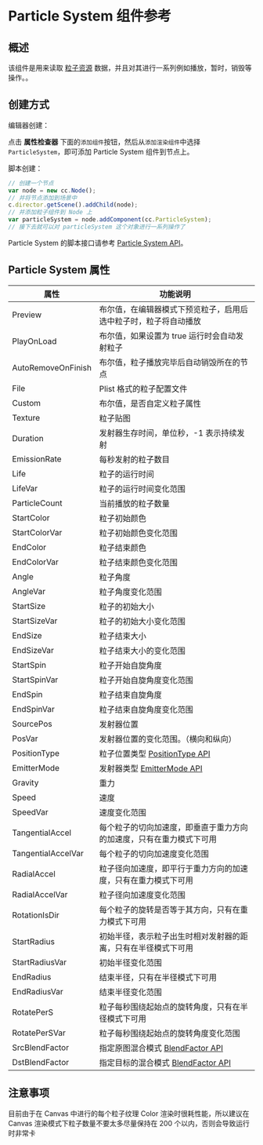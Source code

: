 # Particle System 组件参考

## 概述

该组件是用来读取 [粒子资源](../asset-workflow/particle.md) 数据，并且对其进行一系列例如播放，暂时，销毁等操作。。

## 创建方式

编辑器创建：

点击 **属性检查器** 下面的`添加组件`按钮，然后从`添加渲染组件`中选择 `ParticleSystem`，即可添加 Particle System 组件到节点上。

脚本创建：

```js
// 创建一个节点
var node = new cc.Node();
// 并将节点添加到场景中
c.director.getScene().addChild(node);
// 并添加粒子组件到 Node 上
var particleSystem = node.addComponent(cc.ParticleSystem);
// 接下去就可以对 particleSystem 这个对象进行一系列操作了
```

Particle System 的脚本接口请参考 [Particle System API](../../../api/zh/classes/ParticleSystem.html)。

## Particle System 属性

| 属性 |   功能说明
| -------------- | ----------- |
| Preview            | 布尔值，在编辑器模式下预览粒子，启用后选中粒子时，粒子将自动播放
| PlayOnLoad         | 布尔值，如果设置为 true 运行时会自动发射粒子
| AutoRemoveOnFinish | 布尔值，粒子播放完毕后自动销毁所在的节点
| File               | Plist 格式的粒子配置文件
| Custom             | 布尔值，是否自定义粒子属性
| Texture            | 粒子贴图
| Duration           | 发射器生存时间，单位秒，-1 表示持续发射
| EmissionRate       | 每秒发射的粒子数目
| Life               | 粒子的运行时间
| LifeVar            | 粒子的运行时间变化范围
| ParticleCount      | 当前播放的粒子数量
| StartColor         | 粒子初始颜色
| StartColorVar      | 粒子初始颜色变化范围
| EndColor           | 粒子结束颜色
| EndColorVar        | 粒子结束颜色变化范围
| Angle              | 粒子角度
| AngleVar           | 粒子角度变化范围
| StartSize          | 粒子的初始大小
| StartSizeVar       | 粒子的初始大小变化范围
| EndSize            | 粒子结束大小
| EndSizeVar         | 粒子结束大小的变化范围
| StartSpin          | 粒子开始自旋角度
| StartSpinVar       | 粒子开始自旋角度变化范围
| EndSpin            | 粒子结束自旋角度
| EndSpinVar         | 粒子结束自旋角度变化范围
| SourcePos          | 发射器位置
| PosVar             | 发射器位置的变化范围。（横向和纵向）
| PositionType       | 粒子位置类型 [PositionType API](../../../api/zh/enums/ParticleSystem.PositionType.html)
| EmitterMode        | 发射器类型 [EmitterMode API](../../../api/zh/enums/ParticleSystem.EmitterMode.html)
| Gravity            | 重力 
| Speed              | 速度 
| SpeedVar           | 速度变化范围 
| TangentialAccel    | 每个粒子的切向加速度，即垂直于重力方向的加速度，只有在重力模式下可用 
| TangentialAccelVar | 每个粒子的切向加速度变化范围 
| RadialAccel        | 粒子径向加速度，即平行于重力方向的加速度，只有在重力模式下可用 
| RadialAccelVar     | 粒子径向加速度变化范围 
| RotationIsDir      | 每个粒子的旋转是否等于其方向，只有在重力模式下可用
| StartRadius        | 初始半径，表示粒子出生时相对发射器的距离，只有在半径模式下可用
| StartRadiusVar     | 初始半径变化范围
| EndRadius          | 结束半径，只有在半径模式下可用
| EndRadiusVar       | 结束半径变化范围
| RotatePerS         | 粒子每秒围绕起始点的旋转角度，只有在半径模式下可用
| RotatePerSVar      | 粒子每秒围绕起始点的旋转角度变化范围
| SrcBlendFactor     | 指定原图混合模式 [BlendFactor API](../../../api/zh/enums/BlendFactor.html)   
| DstBlendFactor     | 指定目标的混合模式 [BlendFactor API](../../../api/zh/enums/BlendFactor.html)  

## 注意事项

目前由于在 Canvas 中进行的每个粒子纹理 Color 渲染时很耗性能，所以建议在 Canvas 渲染模式下粒子数量不要太多尽量保持在 200 个以内，否则会导致运行时非常卡
